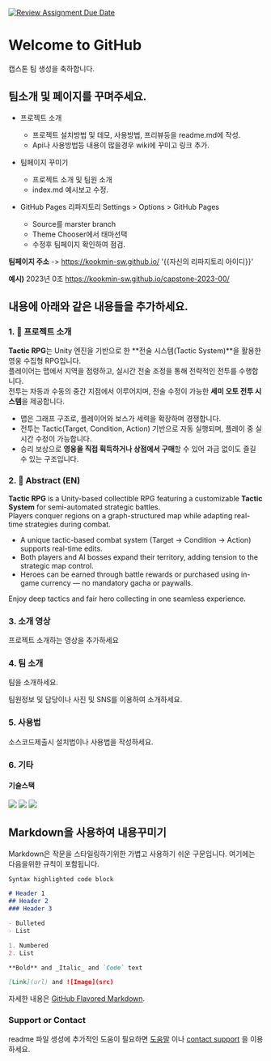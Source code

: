 [![Review Assignment Due Date](https://classroom.github.com/assets/deadline-readme-button-22041afd0340ce965d47ae6ef1cefeee28c7c493a6346c4f15d667ab976d596c.svg)](https://classroom.github.com/a/gFPznrUY)
# Welcome to GitHub

캡스톤 팀 생성을 축하합니다.

## 팀소개 및 페이지를 꾸며주세요.

- 프로젝트 소개
  - 프로젝트 설치방법 및 데모, 사용방법, 프리뷰등을 readme.md에 작성.
  - Api나 사용방법등 내용이 많을경우 wiki에 꾸미고 링크 추가.

- 팀페이지 꾸미기
  - 프로젝트 소개 및 팀원 소개
  - index.md 예시보고 수정.

- GitHub Pages 리파지토리 Settings > Options > GitHub Pages 
  - Source를 marster branch
  - Theme Chooser에서 태마선택
  - 수정후 팀페이지 확인하여 점검.

**팀페이지 주소** -> https://kookmin-sw.github.io/ '{{자신의 리파지토리 아이디}}'

**예시)** 2023년 0조  https://kookmin-sw.github.io/capstone-2023-00/


## 내용에 아래와 같은 내용들을 추가하세요.

### 1. 🧩 프로젝트 소개
**Tactic RPG**는 Unity 엔진을 기반으로 한 **전술 시스템(Tactic System)**을 활용한 영웅 수집형 RPG입니다.  
플레이어는 맵에서 지역을 점령하고, 실시간 전술 조정을 통해 전략적인 전투를 수행합니다.  
전투는 자동과 수동의 중간 지점에서 이루어지며, 전술 수정이 가능한 **세미 오토 전투 시스템**을 제공합니다.

- 맵은 그래프 구조로, 플레이어와 보스가 세력을 확장하며 경쟁합니다.
- 전투는 Tactic(Target, Condition, Action) 기반으로 자동 실행되며, 플레이 중 실시간 수정이 가능합니다.
- 승리 보상으로 **영웅을 직접 획득하거나 상점에서 구매**할 수 있어 과금 없이도 즐길 수 있는 구조입니다.

### 2. 📄 Abstract (EN)

**Tactic RPG** is a Unity-based collectible RPG featuring a customizable **Tactic System** for semi-automated strategic battles.  
Players conquer regions on a graph-structured map while adapting real-time strategies during combat.

- A unique tactic-based combat system (Target → Condition → Action) supports real-time edits.
- Both players and AI bosses expand their territory, adding tension to the strategic map control.
- Heroes can be earned through battle rewards or purchased using in-game currency — no mandatory gacha or paywalls.

Enjoy deep tactics and fair hero collecting in one seamless experience.
### 3. 소개 영상

프로젝트 소개하는 영상을 추가하세요

### 4. 팀 소개

팀을 소개하세요.

팀원정보 및 담당이나 사진 및 SNS를 이용하여 소개하세요.

### 5. 사용법

소스코드제출시 설치법이나 사용법을 작성하세요.

### 6. 기타

#### 기술스택
<img src="https://img.shields.io/badge/c%23-%23239120.svg?style=for-the-badge&logo=csharp&logoColor=white">
<img src="https://img.shields.io/badge/unity-%23000000.svg?style=for-the-badge&logo=unity&logoColor=white">
<img src="https://img.shields.io/badge/blender-%23F5792A.svg?style=for-the-badge&logo=blender&logoColor=white">


## Markdown을 사용하여 내용꾸미기

Markdown은 작문을 스타일링하기위한 가볍고 사용하기 쉬운 구문입니다. 여기에는 다음을위한 규칙이 포함됩니다.

```markdown
Syntax highlighted code block

# Header 1
## Header 2
### Header 3

- Bulleted
- List

1. Numbered
2. List

**Bold** and _Italic_ and `Code` text

[Link](url) and ![Image](src)
```

자세한 내용은 [GitHub Flavored Markdown](https://guides.github.com/features/mastering-markdown/).

### Support or Contact

readme 파일 생성에 추가적인 도움이 필요하면 [도움말](https://help.github.com/articles/about-readmes/) 이나 [contact support](https://github.com/contact) 을 이용하세요.
